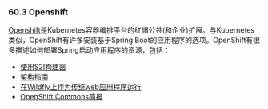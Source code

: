 ### 60.3 Openshift

[Openshift](https://www.openshift.com/)是Kubernetes容器编排平台的红帽公共(和企业)扩展。与Kubernetes类似，OpenShift有许多安装基于Spring Boot的应用程序的选项。OpenShift有很多描述如何部署Spring启动应用程序的资源，包括：

- [使用S2I构建器](https://blog.openshift.com/using-openshift-enterprise-grade-spring-boot-deployments/)
- [架构指南](https://access.redhat.com/documentation/en-us/reference_architectures/2017/html-single/spring_boot_microservices_on_red_hat_openshift_container_platform_3/)
- [在Wildfly上作为传统web应用程序运行](https://blog.openshift.com/using-spring-boot-on-openshift/)
- [OpenShift Commons简报](https://blog.openshift.com/openshift-commons-briefing-96-cloud-native-applications-spring-rhoar/)
